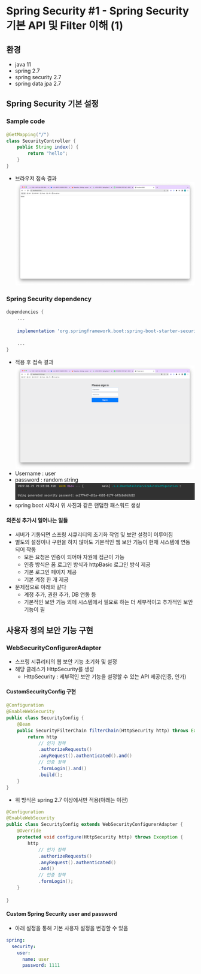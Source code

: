 # Spring Security #1 - Spring Security 기본 API 및 Filter 이해 (1)
## 환경
- java 11
- spring 2.7
- spring security 2.7 
- spring data jpa 2.7

## Spring Security 기본 설정
### Sample code
```java
@GetMapping("/")
class SecurityController {
    public String index() {
        return "hello";
    }
}
```
- 브라우저 접속 결과
![img](../_asset/spring_security/01/no_security_request.png)

### Spring Security dependency
```groovy
dependencies {
    ...
    
    implementation 'org.springframework.boot:spring-boot-starter-security'
    
    ...
}
```
- 적용 후 접속 결과
![img](../_asset/spring_security/01/apply_security_request.png)
- Username : user
- password : random string 
![img](../_asset/spring_security/01/apply_security_request_password.png)
- spring boot 시작시 위 사진과 같은 랜덤한 패스워드 생성
#### 의존성 추가시 일어나는 일들
- 서버가 기동되면 스프링 시큐리티의 초기화 작업 및 보안 설정이 이루어짐
- 별도의 설정이나 구현을 하지 않아도 기본적인 웹 보안 기능이 현재 시스템에 연동되어 작동
  - 모든 요청은 인증이 되어야 자원에 접근이 가능
  - 인증 방식은 폼 로그인 방식과 httpBasic 로그인 방식 제공
  - 기본 로그인 페이지 제공
  - 기본 계정 한 개 제공
- 문제점으로 아래와 같다
  - 계정 추가, 권한 추가, DB 연동 등
  - 기본적인 보안 기능 외에 시스템에서 필요로 하는 더 세부적이고 추가적인 보안기능이 필

## 사용자 정의 보안 기능 구현
### WebSecurityConfigurerAdapter
- 스프링 시큐리티의 웹 보안 기능 초기화 및 설정 
- 해당 클레스가 HttpSecurity를 생성
  - HttpSecurity : 세부적인 보안 기능을 설정할 수 있는 API 제공(인증, 인가)

#### CustomSecurityConfig 구현
```java
@Configuration
@EnableWebSecurity
public class SecurityConfig {
    @Bean
    public SecurityFilterChain filterChain(HttpSecurity http) throws Exception {
        return http
            // 인가 정책
            .authorizeRequests()
            .anyRequest().authenticated().and()
            // 인증 정책
            .formLogin().and()
            .build();
    }
}
```

- 위 방식은 spring 2.7 이상에서만 적용(아래는 이전)
```java
@Configuration
@EnableWebSecurity
public class SecurityConfig extends WebSecurityConfigurerAdapter {
    @Override
    protected void configure(HttpSecurity http) throws Exception {
        http
            // 인가 정책
            .authorizeRequests()
            .anyRequest().authenticated()
            .and()
            // 인증 정책
            .formLogin();
    } 
    
}
```
#### Custom Spring Security user and password
- 아래 설정을 통해 기본 사용자 설정을 변경할 수 있음
```yaml
spring:
  security:
    user:
      name: user
      password: 1111
```